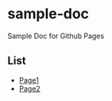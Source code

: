 # sample-doc
Sample Doc for Github Pages

## List

- [Page1](docs/PAGE1.md)
- [Page2](docs/PAGE2.md)
